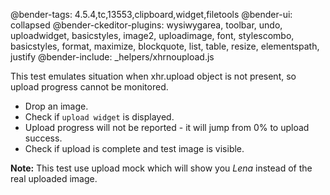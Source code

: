 @bender-tags:  4.5.4,tc,13553,clipboard,widget,filetools
@bender-ui: collapsed
@bender-ckeditor-plugins: wysiwygarea, toolbar, undo, uploadwidget, basicstyles, image2, uploadimage, font, stylescombo, basicstyles, format, maximize, blockquote, list, table, resize, elementspath, justify
@bender-include: _helpers/xhrnoupload.js

This test emulates situation when xhr.upload object is not present, so upload progress cannot be monitored.

 * Drop an image.
 * Check if `upload widget` is displayed.
 * Upload progress will not be reported - it will jump from 0% to upload success.
 * Check if upload is complete and test image is visible.

**Note:** This test use upload mock which will show you *Lena* instead of the real uploaded image.
